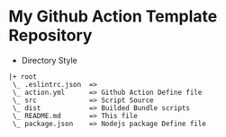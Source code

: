 # My Github Action Template Repository

- Directory Style

```
|+ root
 \_ .eslintrc.json  =>
 \_ action.yml      => Github Action Define file
 \_ src             => Script Source
 \_ dist            => Builded Bundle scripts
 \_ README.md       => This file
 \_ package.json    => Nodejs package Define file
```
